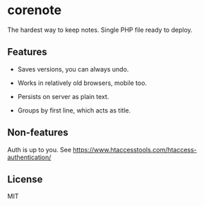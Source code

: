 # corenote

The hardest way to keep notes. Single PHP file ready to deploy.

## Features

- Saves versions, you can always undo.

- Works in relatively old browsers, mobile too.

- Persists on server as plain text.

- Groups by first line, which acts as title.

## Non-features

Auth is up to you. See https://www.htaccesstools.com/htaccess-authentication/

## License

MIT
